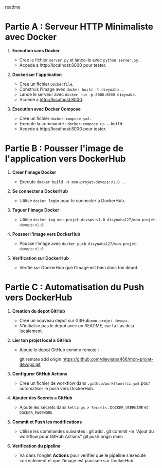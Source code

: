 readme 

# Partie A : Serveur HTTP Minimaliste avec Docker

1. **Execution sans Docker**
   - Cree le fichier `server.py` et lance-le avec `python server.py`.
   - Accede a http://localhost:8000 pour tester.

2. **Dockeriser l'application**
   - Cree un fichier `Dockerfile`.
   - Construis l'image avec `docker build -t dieynaba .`.
   - Lance le serveur avec `docker run -p 8000:8000 dieynaba`.
   - Accede a [http://localhost:8000](http://localhost:8000).

3. **Execution avec Docker Compose**
   - Cree un fichier `docker-compose.yml`.
   - Execute la commande : `docker-compose up --build`.
   - Accede a http://localhost:8000 pour tester.



# Partie B : Pousser l'image de l'application vers DockerHub

1. **Creer l'image Docker**
   - Execute `docker build -t mon-projet-devops:v1.0 .`.

2. **Se connecter a DockerHub**
   - Utilise `docker login` pour te connecter a DockerHub.

3. **Taguer l'image Docker**
   - Utilise `docker tag mon-projet-devops:v1.0 dieynaba127/mon-projet-devops:v1.0`.

4. **Pousser l'image vers DockerHub**
   - Pousse l'image avec `docker push dieynaba127/mon-projet-devops:v1.0`.

5. **Verification sur DockerHub**
   - Verifie sur DockerHub que l'image est bien dans ton depot.



# Partie C : Automatisation du Push vers DockerHub

1. **Creation du depot GitHub**
   - Cree un nouveau depot sur GitHub:`mon-projet-devops`.
   - N'initialise pas le depot avec un README, car tu l'as deja localement.

2. **Lier ton projet local a GitHub**
   - Ajoute le depot GitHub comme remote : 
     
     git remote add origin https://github.com/dieynaba466/mon-projet-devops.git
     

3. **Configurer GitHub Actions**
   - Cree un fichier de workflow dans `.github/workflows/ci.yml` pour automatiser le push vers DockerHub.

4. **Ajouter des Secrets a GitHub**
   - Ajoute les secrets dans `Settings > Secrets` : `DOCKER_USERNAME` et `DOCKER_PASSWORD`.

5. **Commit et Push les modifications**
   - Utilise les commandes suivantes :
     git add .
     git commit -m "Ajout du workflow pour GitHub Actions"
     git push origin main
  

6. **Verification du pipeline**
   - Va dans l'onglet **Actions** pour verifier que le pipeline s'execute correctement et que l'image est poussee sur DockerHub.
